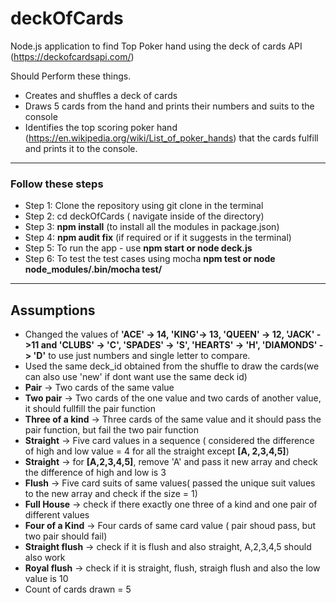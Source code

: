 # deckOfCards

Node.js application to find Top Poker hand using the deck of cards API (https://deckofcardsapi.com/) 
  
Should Perform these things.

* Creates and shuffles a deck of cards
* Draws 5 cards from the hand and prints their numbers and suits to the console
* Identifies the top scoring poker hand (https://en.wikipedia.org/wiki/List_of_poker_hands) that the cards fulfill and prints it to the console.
------------------------------------------------------------------------------------------------------------------------------
### Follow these steps
* Step 1: Clone the repository using git clone in the terminal
* Step 2: cd deckOfCards ( navigate inside of the directory)
* Step 3: **npm install** (to install all the modules in package.json)
* Step 4: **npm audit fix** (if required or if it suggests in the terminal)
* Step 5: To run the app - use **npm start or node deck.js** 
* Step 6: To test the test cases using mocha **npm test or node node_modules/.bin/mocha test/**

------------------------------------------------------------------------------------------------------------------------------
## Assumptions
* Changed the values of __'ACE' -> 14, 'KING'-> 13, 'QUEEN' -> 12, 'JACK' ->11 and 'CLUBS' -> 'C', 'SPADES' -> 'S', 'HEARTS' -> 'H', 'DIAMONDS' -> 'D'__ to use just numbers and single letter to compare.
* Used the same deck_id obtained from the shuffle to draw the cards(we can also use 'new' if dont want use the same deck id)
* **Pair** -> Two cards of the same value
* __Two pair__ -> Two cards of the one value and two cards of another value, it should fullfill the pair function
* __Three of a kind__ -> Three cards of the same value and it should pass the pair function, but fail the two pair function
* __Straight__ -> Five card values in a sequence ( considered the difference of high and low value = 4 for all the straight except __[A, 2,3,4,5]__)
* __Straight__ -> for __[A,2,3,4,5]__, remove 'A' and pass it new array and check the difference of high and low is 3
* __Flush__ -> Five card suits of same values( passed the unique suit values to the new array and check if the size = 1)
* __Full House__ -> check if there exactly one three of a kind and one pair of different values
* __Four of a Kind__ -> Four cards of same card value ( pair shoud pass, but two pair should fail)
* __Straight flush__ -> check if it is flush and also straight, A,2,3,4,5 should also work
* __Royal flush__ -> check if it is straight, flush, straigh flush and also the low value is 10
* Count of cards drawn = 5
